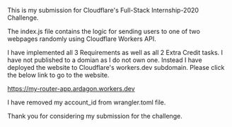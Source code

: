 This is my submission for Cloudflare's Full-Stack Internship-2020 Challenge.

The index.js file contains the logic for sending users to one of two webpages randomly using Cloudflare Workers API.

I have implemented all 3 Requirements as well as all 2 Extra Credit tasks. I have not published to a domian as I do not own one. Instead I have deployed the website to Cloudflare's workers.dev subdomain. Please click the below link to go to the website.

https://my-router-app.ardagon.workers.dev

I have removed my account_id from wrangler.toml file.

Thank you for considering my submission for the challenge.